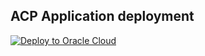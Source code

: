 ## ACP Application deployment

[![Deploy to Oracle Cloud](https://oci-resourcemanager-plugin.plugins.oci.oraclecloud.com/latest/deploy-to-oracle-cloud.svg)](https://cloud.oracle.com/resourcemanager/stacks/create?zipUrl=https://objectstorage.eu-zurich-1.oraclecloud.com/p/32-iNCAZSJbgEwVFEjXV_Rw0TTS74btONFXuGmGdmDLGGmXmQ4-B2BynivgxxaXZ/n/zrr2g2bttf8t/b/iso/o/acf_app_acp.zip)
